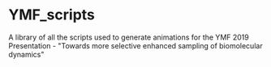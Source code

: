# YMF_scripts
A library of all the scripts used to generate animations for the YMF 2019 Presentation - "Towards more selective enhanced sampling of biomolecular dynamics"
